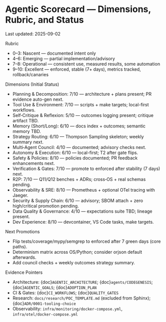 # Agentic Scorecard — Dimensions, Rubric, and Status
Last updated: 2025-09-02

Rubric
- 0–3: Nascent — documented intent only
- 4–6: Emerging — partial implementation/advisory
- 7–8: Operational — consistent use, measured results, some automation
- 9–10: Excellent — enforced, stable (7+ days), metrics tracked, rollback/canaries

Dimensions (Initial Status)
- Planning & Decomposition: 7/10 — architecture + plans present; PR evidence auto-gen next.
- Tool Use & Environment: 7/10 — scripts + make targets; local-first workflows.
- Self‑Critique & Reflexion: 5/10 — outcomes logging present; critique artifact TBD.
- Memory (Short/Long): 6/10 — docs index + outcomes; semantic memory TBD.
- Strategy Routing: 6/10 — Thompson Sampling skeleton; weekly summary next.
- Multi‑Agent Council: 4/10 — documented; advisory checks next.
- Autonomy & Execution: 6/10 — local-first; T2 after gate flips.
- Safety & Policies: 8/10 — policies documented; PR feedback enhancements next.
- Verification & Gates: 7/10 — promote to enforced after stability (7 days) next.
- R2P: 7/10 — Q11/Q12 benches + ADRs; cross‑OS + real schemas pending.
- Observability & SRE: 8/10 — Prometheus + optional OTel tracing with Jaeger.
- Security & Supply Chain: 6/10 — advisory; SBOM attach + zero high/critical promotion pending.
- Data Quality & Governance: 4/10 — expectations suite TBD; lineage present.
- Dev Experience: 8/10 — devcontainer, VS Code tasks, make targets.

Next Promotions
- Flip tests/coverage/mypy/semgrep to enforced after 7 green days (core paths).
- Determinism matrix across OS/Python; consider orjson default afterwards.
- Add council checks + weekly outcomes strategy summary.

Evidence Pointers
- Architecture: {doc}`AGENTIC_ARCHITECTURE`; {doc}`agents/CODEGENESIS`; {doc}`AGENTIC_GOALS`; {doc}`ADOPTION_PLAN`
- CI & Gates: {doc}`CI_WORKFLOWS`; {doc}`QUALITY_GATES`
- Research: `docs/research/POC_TEMPLATE.md` (excluded from Sphinx); {doc}`ADR/0001-tooling-choice`
- Observability: `infra/monitoring/docker-compose.yml`, `infra/otel/docker-compose.yml`
